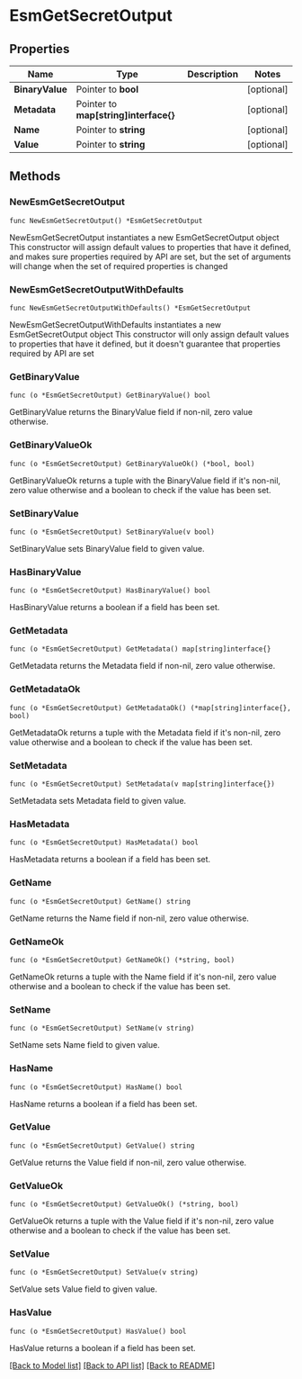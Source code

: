 # EsmGetSecretOutput

## Properties

Name | Type | Description | Notes
------------ | ------------- | ------------- | -------------
**BinaryValue** | Pointer to **bool** |  | [optional] 
**Metadata** | Pointer to **map[string]interface{}** |  | [optional] 
**Name** | Pointer to **string** |  | [optional] 
**Value** | Pointer to **string** |  | [optional] 

## Methods

### NewEsmGetSecretOutput

`func NewEsmGetSecretOutput() *EsmGetSecretOutput`

NewEsmGetSecretOutput instantiates a new EsmGetSecretOutput object
This constructor will assign default values to properties that have it defined,
and makes sure properties required by API are set, but the set of arguments
will change when the set of required properties is changed

### NewEsmGetSecretOutputWithDefaults

`func NewEsmGetSecretOutputWithDefaults() *EsmGetSecretOutput`

NewEsmGetSecretOutputWithDefaults instantiates a new EsmGetSecretOutput object
This constructor will only assign default values to properties that have it defined,
but it doesn't guarantee that properties required by API are set

### GetBinaryValue

`func (o *EsmGetSecretOutput) GetBinaryValue() bool`

GetBinaryValue returns the BinaryValue field if non-nil, zero value otherwise.

### GetBinaryValueOk

`func (o *EsmGetSecretOutput) GetBinaryValueOk() (*bool, bool)`

GetBinaryValueOk returns a tuple with the BinaryValue field if it's non-nil, zero value otherwise
and a boolean to check if the value has been set.

### SetBinaryValue

`func (o *EsmGetSecretOutput) SetBinaryValue(v bool)`

SetBinaryValue sets BinaryValue field to given value.

### HasBinaryValue

`func (o *EsmGetSecretOutput) HasBinaryValue() bool`

HasBinaryValue returns a boolean if a field has been set.

### GetMetadata

`func (o *EsmGetSecretOutput) GetMetadata() map[string]interface{}`

GetMetadata returns the Metadata field if non-nil, zero value otherwise.

### GetMetadataOk

`func (o *EsmGetSecretOutput) GetMetadataOk() (*map[string]interface{}, bool)`

GetMetadataOk returns a tuple with the Metadata field if it's non-nil, zero value otherwise
and a boolean to check if the value has been set.

### SetMetadata

`func (o *EsmGetSecretOutput) SetMetadata(v map[string]interface{})`

SetMetadata sets Metadata field to given value.

### HasMetadata

`func (o *EsmGetSecretOutput) HasMetadata() bool`

HasMetadata returns a boolean if a field has been set.

### GetName

`func (o *EsmGetSecretOutput) GetName() string`

GetName returns the Name field if non-nil, zero value otherwise.

### GetNameOk

`func (o *EsmGetSecretOutput) GetNameOk() (*string, bool)`

GetNameOk returns a tuple with the Name field if it's non-nil, zero value otherwise
and a boolean to check if the value has been set.

### SetName

`func (o *EsmGetSecretOutput) SetName(v string)`

SetName sets Name field to given value.

### HasName

`func (o *EsmGetSecretOutput) HasName() bool`

HasName returns a boolean if a field has been set.

### GetValue

`func (o *EsmGetSecretOutput) GetValue() string`

GetValue returns the Value field if non-nil, zero value otherwise.

### GetValueOk

`func (o *EsmGetSecretOutput) GetValueOk() (*string, bool)`

GetValueOk returns a tuple with the Value field if it's non-nil, zero value otherwise
and a boolean to check if the value has been set.

### SetValue

`func (o *EsmGetSecretOutput) SetValue(v string)`

SetValue sets Value field to given value.

### HasValue

`func (o *EsmGetSecretOutput) HasValue() bool`

HasValue returns a boolean if a field has been set.


[[Back to Model list]](../README.md#documentation-for-models) [[Back to API list]](../README.md#documentation-for-api-endpoints) [[Back to README]](../README.md)


